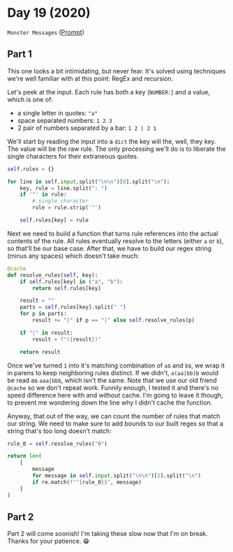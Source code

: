 # Day 19 (2020)

`Monster Messages` ([Prompt](https://adventofcode.com/2020/day/19))

## Part 1

This one looks a bit intimidating, but never fear. It's solved using techniques we're well familiar with at this point: RegEx and recursion.

Let's peek at the input. Each rule has both a key (`NUMBER:`) and a value, which is one of:

- a single letter in quotes: `"a"`
- space separated numbers: `1 2 3`
- 2 pair of numbers separated by a bar: `1 2 | 2 1`

We'll start by reading the input into a `dict` the key will the, well, they key. The value will be the raw rule. The only processing we'll do is to liberate the single characters for their extraneous quotes.

```py
self.rules = {}

for line in self.input.split("\n\n")[0].split("\n"):
    key, rule = line.split(": ")
    if '"' in rule:
        # single character
        rule = rule.strip('"')

    self.rules[key] = rule
```

Next we need to build a function that turns rule references into the actual contents of the rule. All rules eventually resolve to the letters (either `a` or `b`), so that'll be our base case. After that, we have to build our regex string (minus any spaces) which doesn't take much:

```py
@cache
def resolve_rules(self, key):
    if self.rules[key] in ("a", "b"):
        return self.rules[key]

    result = ""
    parts = self.rules[key].split(" ")
    for p in parts:
        result += "|" if p == "|" else self.resolve_rules(p)

    if "|" in result:
        result = f"({result})"

    return result
```

Once we've turned `1` into it's matching combination of `a`s and `b`s, we wrap it in parens to keep neighboring rules distinct. If we didn't, `a(aa|bb)b` would be read as `aaa|bbb`, which isn't the same. Note that we use our old friend `@cache` so we don't repeat work. Funnily enough, I tested it and there's no speed difference here with and without cache. I'm going to leave it though, to prevent me wondering down the line why I didn't cache the function.

Anyway, that out of the way, we can count the number of rules that match our string. We need to make sure to add bounds to our built regex so that a string that's too long doesn't match:

```py
rule_0 = self.resolve_rules("0")

return len(
    [
        message
        for message in self.input.split("\n\n")[1].split("\n")
        if re.match(f"^{rule_0}$", message)
    ]
)
```

## Part 2

Part 2 will come soonish! I'm taking these slow now that I'm on break. Thanks for your patience. :grin:
